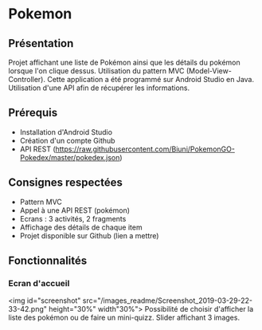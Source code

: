 # Pokemon

## Présentation
Projet affichant une liste de Pokémon ainsi que les détails du pokémon lorsque l'on clique dessus. Utilisation du pattern MVC (Model-View-Controller).
Cette application a été programmé sur Android Studio en Java.
Utilisation d'une API afin de récupérer les informations.

## Prérequis 
* Installation d'Android Studio
* Création d'un compte Github
* API REST (https://raw.githubusercontent.com/Biuni/PokemonGO-Pokedex/master/pokedex.json)

## Consignes respectées
* Pattern MVC
* Appel à une API REST (pokémon)
* Ecrans : 3 activités, 2 fragments
* Affichage des détails de chaque item
* Projet disponible sur Github (lien a mettre)

## Fonctionnalités

### Ecran d'accueil 
<img id="screenshot" src="/images_readme/Screenshot_2019-03-29-22-33-42.png" height="30%" width"30%">
Possibilité de choisir d'afficher la liste des pokémon ou de faire un mini-quizz.
Slider affichant 3 images.
